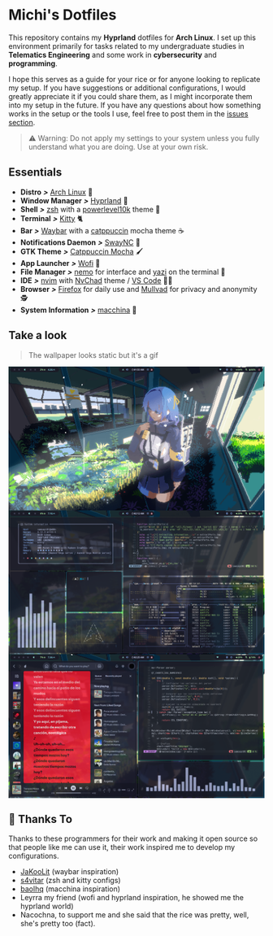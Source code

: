 # Michi's Dotfiles

This repository contains my **Hyprland** dotfiles for **Arch Linux**. I set up this environment primarily for tasks related to my undergraduate studies in **Telematics Engineering** and some work in **cybersecurity** and **programming**.

I hope this serves as a guide for your rice or for anyone looking to replicate my setup. If you have suggestions or additional configurations, I would greatly appreciate it if you could share them, as I might incorporate them into my setup in the future. If you have any questions about how something works in the setup or the tools I use, feel free to post them in the [issues section](https://github.com/sammmDot/dotfiles/issues).

> ⚠️ Warning: Do not apply my settings to your system unless you fully understand what you are doing. Use at your own risk.

## Essentials

* **Distro** _**>**_ [Arch Linux](https://archlinux.org "Keep it simple, stupid") 🐧
* **Window Manager** _**>**_ [Hyprland](https://github.com/hyprwm/Hyprland "Compositor with the looks") 🎨
* **Shell** _**>**_ [zsh](https://www.zsh.org "ZSH rules") with a [powerlevel10k](https://github.com/romkatv/powerlevel10k "speed, flexibility and out-of-the-box experience") theme 🐑
* **Terminal** _**>**_ [Kitty](https://github.com/kovidgoyal/kitty "miau") 🐈
* **Bar** _**>**_ [Waybar](https://github.com/Alexays/Waybar "Highly customizable") with a [catppuccin](https://github.com/catppuccin/waybar "I like the mocha coffe!") mocha theme ☕
* **Notifications Daemon** _**>**_ [SwayNC](https://github.com/ErikReider/SwayNotificationCenter "Very useful") 🔔
* **GTK Theme** _**>**_ [Catppuccin Mocha](https://github.com/catppuccin/catppuccin "miau") 🖌️
* **App Launcher**  _**>**_ [Wofi](https://sr.ht/~scoopta/wofi/ "The best!") 🚀
* **File Manager** _**>**_ [nemo](https://github.com/linuxmint/nemo "Cinnamon stuff") for interface and [yazi](https://github.com/sxyazi/yazi "BUILT IN RUST!!!") on the terminal 📂
* **IDE** _**>**_ [nvim](https://github.com/neovim/neovim "headache :(") with [NvChad](https://nvchad.com "so aesthetic") theme / [VS Code](https://github.com/microsoft/vscode "Open source version") 👨‍💻
* **Browser** _**>**_ [Firefox](https://www.mozilla.org "Super essential") for daily use and [Mullvad](https://mullvad.net "Privacy focus") for privacy and anonymity 🕵️
* **System Information** _**>**_ [macchina](https://github.com/Macchina-CLI/macchina "So clean") 🧼

## Take a look

> The wallpaper looks static but it's a gif

<img align="center" src="/assets/preview.png">
<img align="center" src="/assets/preview2.png">
<img align="center" src="/assets/preview3.png">

## 💝 Thanks To

Thanks to these programmers for their work and making it open source so that people like me can use it, their work inspired me to develop my configurations.

* [JaKooLit](https://github.com/JaKooLit "Waybar inspiration") (waybar inspiration)
* [s4vitar](https://github.com/s4vitar "zsh and kitty inspiration") (zsh and kitty configs)
* [baolhq](https://github.com/baolhq "macchina inspiration")  (macchina inspiration)
* Leyrra my friend (wofi and hyprland inspiration, he showed me the hyprland world)
* Nacochna, to support me and she said that the rice was pretty, well, she's pretty too (fact).

<p align="center">
	<img src="/assets/cat.svg />
</p>
